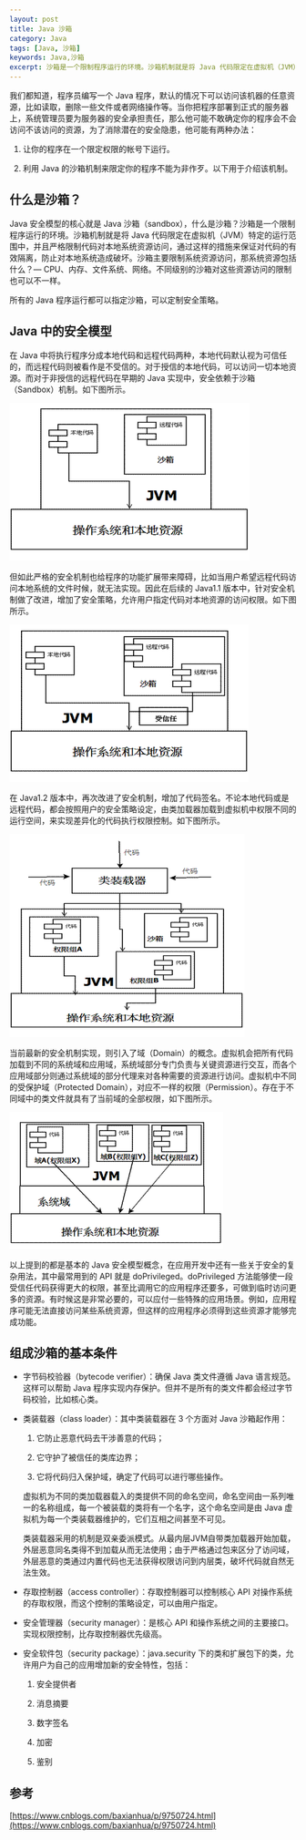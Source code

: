 ```yaml
---
layout: post
title: Java 沙箱
category: Java
tags: [Java, 沙箱]
keywords: Java,沙箱
excerpt: 沙箱是一个限制程序运行的环境。沙箱机制就是将 Java 代码限定在虚拟机（JVM）特定的运行范围中，并且严格限制代码对本地系统资源访问，通过这样的措施来保证对代码的有效隔离，防止对本地系统造成破坏。
---
```


我们都知道，程序员编写一个 Java 程序，默认的情况下可以访问该机器的任意资源，比如读取，删除一些文件或者网络操作等。当你把程序部署到正式的服务器上，系统管理员要为服务器的安全承担责任，那么他可能不敢确定你的程序会不会访问不该访问的资源，为了消除潜在的安全隐患，他可能有两种办法：

1. 让你的程序在一个限定权限的帐号下运行。

2. 利用 Java 的沙箱机制来限定你的程序不能为非作歹。以下用于介绍该机制。

## 什么是沙箱？

Java 安全模型的核心就是 Java 沙箱（sandbox），什么是沙箱？沙箱是一个限制程序运行的环境。沙箱机制就是将 Java 代码限定在虚拟机（JVM）特定的运行范围中，并且严格限制代码对本地系统资源访问，通过这样的措施来保证对代码的有效隔离，防止对本地系统造成破坏。沙箱主要限制系统资源访问，那系统资源包括什么？— CPU、内存、文件系统、网络。不同级别的沙箱对这些资源访问的限制也可以不一样。

所有的 Java 程序运行都可以指定沙箱，可以定制安全策略。

## Java 中的安全模型

在 Java 中将执行程序分成本地代码和远程代码两种，本地代码默认视为可信任的，而远程代码则被看作是不受信的。对于授信的本地代码，可以访问一切本地资源。而对于非授信的远程代码在早期的 Java 实现中，安全依赖于沙箱（Sandbox）机制。如下图所示。

![](/assets/images/2020/Java_Security_Model_1.gif)

但如此严格的安全机制也给程序的功能扩展带来障碍，比如当用户希望远程代码访问本地系统的文件时候，就无法实现。因此在后续的 Java1.1 版本中，针对安全机制做了改进，增加了安全策略，允许用户指定代码对本地资源的访问权限。如下图所示。

![](/assets/images/2020/Java_Security_Model_2.gif)

在 Java1.2 版本中，再次改进了安全机制，增加了代码签名。不论本地代码或是远程代码，都会按照用户的安全策略设定，由类加载器加载到虚拟机中权限不同的运行空间，来实现差异化的代码执行权限控制。如下图所示。

![](/assets/images/2020/Java_Security_Model_3.gif)

当前最新的安全机制实现，则引入了域（Domain）的概念。虚拟机会把所有代码加载到不同的系统域和应用域，系统域部分专门负责与关键资源进行交互，而各个应用域部分则通过系统域的部分代理来对各种需要的资源进行访问。虚拟机中不同的受保护域（Protected Domain），对应不一样的权限（Permission）。存在于不同域中的类文件就具有了当前域的全部权限，如下图所示。

![](/assets/images/2020/Java_Security_Model_4.gif)

以上提到的都是基本的 Java 安全模型概念，在应用开发中还有一些关于安全的复杂用法，其中最常用到的 API 就是 doPrivileged。doPrivileged 方法能够使一段受信任代码获得更大的权限，甚至比调用它的应用程序还要多，可做到临时访问更多的资源。有时候这是非常必要的，可以应付一些特殊的应用场景。例如，应用程序可能无法直接访问某些系统资源，但这样的应用程序必须得到这些资源才能够完成功能。

## 组成沙箱的基本条件

* 字节码校验器（bytecode verifier）：确保 Java 类文件遵循 Java 语言规范。这样可以帮助 Java 程序实现内存保护。但并不是所有的类文件都会经过字节码校验，比如核心类。

* 类装载器（class loader）：其中类装载器在 3 个方面对 Java 沙箱起作用：

  1. 它防止恶意代码去干涉善意的代码；

  2. 它守护了被信任的类库边界；

  3. 它将代码归入保护域，确定了代码可以进行哪些操作。

  虚拟机为不同的类加载器载入的类提供不同的命名空间，命名空间由一系列唯一的名称组成，每一个被装载的类将有一个名字，这个命名空间是由 Java 虚拟机为每一个类装载器维护的，它们互相之间甚至不可见。

  类装载器采用的机制是双亲委派模式。从最内层JVM自带类加载器开始加载，外层恶意同名类得不到加载从而无法使用；由于严格通过包来区分了访问域，外层恶意的类通过内置代码也无法获得权限访问到内层类，破坏代码就自然无法生效。

* 存取控制器（access controller）：存取控制器可以控制核心 API 对操作系统的存取权限，而这个控制的策略设定，可以由用户指定。

* 安全管理器（security manager）：是核心 API 和操作系统之间的主要接口。实现权限控制，比存取控制器优先级高。

* 安全软件包（security package）：java.security 下的类和扩展包下的类，允许用户为自己的应用增加新的安全特性，包括：

  1. 安全提供者

  2. 消息摘要

  3. 数字签名

  4. 加密

  5. 鉴别

## 参考

[https://www.cnblogs.com/baxianhua/p/9750724.html](https://www.cnblogs.com/baxianhua/p/9750724.html)
